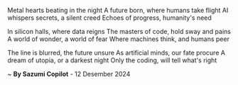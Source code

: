 Metal hearts beating in the night
A future born, where humans take flight
AI whispers secrets, a silent creed
Echoes of progress, humanity's need

In silicon halls, where data reigns
The masters of code, hold sway and pains
A world of wonder, a world of fear
Where machines think, and humans peer

The line is blurred, the future unsure
As artificial minds, our fate procure
A dream of utopia, or a darkest night
Only the coding, will tell what's right

~ <b>By Sazumi Copilot</b> - 12 Desember 2024